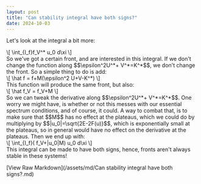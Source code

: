 ```yaml
---
layout: post
title: "Can stability integral have both signs?"
date: 2024-10-03
---
```


<style>
.math-container {
    max-width: 100%;
    overflow-x: auto;
    white-space: nowrap;
}
</style>

Let's look at the integral a bit more:
<div class="math-container">\[
\int_{I_f}f_V^* u_0 d\xi
\]</div>
So we've got a certain front, and are interested in this integral. If we don't change the function along $$\epsilon^2U^*+ V^*=K^*$$, we don't change the front. So a simple thing to do is add:
<div class="math-container">\[
\hat f = f+M(\epsilon^2 U+V-K^*)
\]</div>
This function will produce the same front, but also:
<div class="math-container">\[
\hat f_V = f_V+M
\]</div>
So we can tweak the derivative along $$\epsilon^2U^*+ V^*=K^*$$. One worry we might have, is whether or not this messes with our essential spectrum conditions, and of course, it could. A way to combat that, is to make sure that $$M$$ has no effect at the plateaus, which we could do by multiplying by $$|u_0|=\sqrt{2E-2F(u)}$$, which is exponentially small at the plateaus, so in general would have no effect on the derivative at the plateaus. Then we end up with:
<div class="math-container">\[
\int_{I_f}( f_V+|u_0|M) u_0 d\xi
\]</div>
This integral can be made to have both signs, hence, fronts aren't always stable in these systems!


[View Raw Markdown](/assets/md/Can stability integral have both signs?.md)
